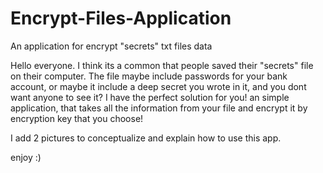 # Encrypt-Files-Application
An application for encrypt "secrets" txt files data

Hello everyone.
I think its a common that people saved their "secrets" file on their computer.
The file maybe include passwords for your bank account, 
or maybe it include a deep secret you wrote in it, and you dont want anyone to see it?
I have the perfect solution for you!
an simple application, that takes all the information from your file and encrypt it by encryption key that you choose!

I add 2 pictures to conceptualize and explain how to use this app.



enjoy :)
